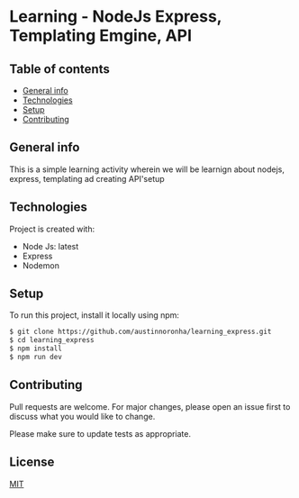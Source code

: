 # Learning - NodeJs Express, Templating Emgine, API 

## Table of contents
* [General info](#general-info)
* [Technologies](#technologies)
* [Setup](#setup)
* [Contributing](#contributing)

## General info
This is a simple learning activity wherein we will be learnign about nodejs, express, templating ad creating API'setup
	
## Technologies
Project is created with:
* Node Js: latest
* Express
* Nodemon
	
## Setup
To run this project, install it locally using npm:

```bash
$ git clone https://github.com/austinnoronha/learning_express.git
$ cd learning_express
$ npm install
$ npm run dev
```

## Contributing
Pull requests are welcome. For major changes, please open an issue first to discuss what you would like to change.

Please make sure to update tests as appropriate.

## License
[MIT](https://choosealicense.com/licenses/mit/)
